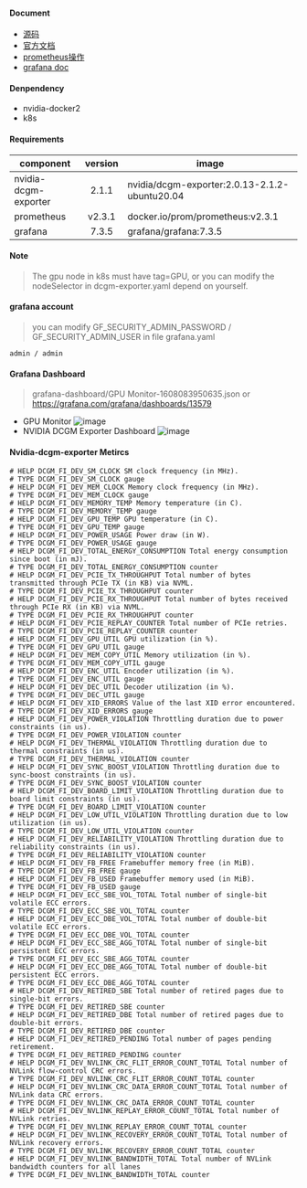 

#### Document
* [源码](https://github.com/NVIDIA/gpu-monitoring-tools)
* [官方文档](https://docs.nvidia.com/datacenter/cloud-native/gpu-operator/getting-started.html#using-grafana)
* [prometheus操作](https://prometheus.io/docs/prometheus/latest/querying/operators)
* [grafana doc](https://grafana.com/docs/grafana/latest/)

#### Denpendency
* nvidia-docker2
* k8s

#### Requirements
| component | version | image |
| --- | :---: | --- |
| nvidia-dcgm-exporter | 2.1.1  | nvidia/dcgm-exporter:2.0.13-2.1.2-ubuntu20.04 |
| prometheus           | v2.3.1 | docker.io/prom/prometheus:v2.3.1 |
| grafana              | 7.3.5  | grafana/grafana:7.3.5 |

#### Note
> The gpu node in k8s must have tag=GPU, or you can modify the nodeSelector in dcgm-exporter.yaml depend on yourself.

#### grafana account
> you can modify GF_SECURITY_ADMIN_PASSWORD / GF_SECURITY_ADMIN_USER in file grafana.yaml 

```admin / admin```

#### Grafana Dashboard
> grafana-dashboard/GPU Monitor-1608083950635.json or https://grafana.com/grafana/dashboards/13579

* GPU Monitor
    ![image](https://github.com/chongchuanbing/gpu-monitoring-BasedOn-nvidia-dcgm-exporter/blob/main/img/1608084229979.jpg)
* NVIDIA DCGM Exporter Dashboard
    ![image](https://github.com/chongchuanbing/gpu-monitoring-BasedOn-nvidia-dcgm-exporter/blob/main/img/1608085615967.jpg)

#### Nvidia-dcgm-exporter Metircs
```
# HELP DCGM_FI_DEV_SM_CLOCK SM clock frequency (in MHz).
# TYPE DCGM_FI_DEV_SM_CLOCK gauge
# HELP DCGM_FI_DEV_MEM_CLOCK Memory clock frequency (in MHz).
# TYPE DCGM_FI_DEV_MEM_CLOCK gauge
# HELP DCGM_FI_DEV_MEMORY_TEMP Memory temperature (in C).
# TYPE DCGM_FI_DEV_MEMORY_TEMP gauge
# HELP DCGM_FI_DEV_GPU_TEMP GPU temperature (in C).
# TYPE DCGM_FI_DEV_GPU_TEMP gauge
# HELP DCGM_FI_DEV_POWER_USAGE Power draw (in W).
# TYPE DCGM_FI_DEV_POWER_USAGE gauge
# HELP DCGM_FI_DEV_TOTAL_ENERGY_CONSUMPTION Total energy consumption since boot (in mJ).
# TYPE DCGM_FI_DEV_TOTAL_ENERGY_CONSUMPTION counter
# HELP DCGM_FI_DEV_PCIE_TX_THROUGHPUT Total number of bytes transmitted through PCIe TX (in KB) via NVML.
# TYPE DCGM_FI_DEV_PCIE_TX_THROUGHPUT counter
# HELP DCGM_FI_DEV_PCIE_RX_THROUGHPUT Total number of bytes received through PCIe RX (in KB) via NVML.
# TYPE DCGM_FI_DEV_PCIE_RX_THROUGHPUT counter
# HELP DCGM_FI_DEV_PCIE_REPLAY_COUNTER Total number of PCIe retries.
# TYPE DCGM_FI_DEV_PCIE_REPLAY_COUNTER counter
# HELP DCGM_FI_DEV_GPU_UTIL GPU utilization (in %).
# TYPE DCGM_FI_DEV_GPU_UTIL gauge
# HELP DCGM_FI_DEV_MEM_COPY_UTIL Memory utilization (in %).
# TYPE DCGM_FI_DEV_MEM_COPY_UTIL gauge
# HELP DCGM_FI_DEV_ENC_UTIL Encoder utilization (in %).
# TYPE DCGM_FI_DEV_ENC_UTIL gauge
# HELP DCGM_FI_DEV_DEC_UTIL Decoder utilization (in %).
# TYPE DCGM_FI_DEV_DEC_UTIL gauge
# HELP DCGM_FI_DEV_XID_ERRORS Value of the last XID error encountered.
# TYPE DCGM_FI_DEV_XID_ERRORS gauge
# HELP DCGM_FI_DEV_POWER_VIOLATION Throttling duration due to power constraints (in us).
# TYPE DCGM_FI_DEV_POWER_VIOLATION counter
# HELP DCGM_FI_DEV_THERMAL_VIOLATION Throttling duration due to thermal constraints (in us).
# TYPE DCGM_FI_DEV_THERMAL_VIOLATION counter
# HELP DCGM_FI_DEV_SYNC_BOOST_VIOLATION Throttling duration due to sync-boost constraints (in us).
# TYPE DCGM_FI_DEV_SYNC_BOOST_VIOLATION counter
# HELP DCGM_FI_DEV_BOARD_LIMIT_VIOLATION Throttling duration due to board limit constraints (in us).
# TYPE DCGM_FI_DEV_BOARD_LIMIT_VIOLATION counter
# HELP DCGM_FI_DEV_LOW_UTIL_VIOLATION Throttling duration due to low utilization (in us).
# TYPE DCGM_FI_DEV_LOW_UTIL_VIOLATION counter
# HELP DCGM_FI_DEV_RELIABILITY_VIOLATION Throttling duration due to reliability constraints (in us).
# TYPE DCGM_FI_DEV_RELIABILITY_VIOLATION counter
# HELP DCGM_FI_DEV_FB_FREE Framebuffer memory free (in MiB).
# TYPE DCGM_FI_DEV_FB_FREE gauge
# HELP DCGM_FI_DEV_FB_USED Framebuffer memory used (in MiB).
# TYPE DCGM_FI_DEV_FB_USED gauge
# HELP DCGM_FI_DEV_ECC_SBE_VOL_TOTAL Total number of single-bit volatile ECC errors.
# TYPE DCGM_FI_DEV_ECC_SBE_VOL_TOTAL counter
# HELP DCGM_FI_DEV_ECC_DBE_VOL_TOTAL Total number of double-bit volatile ECC errors.
# TYPE DCGM_FI_DEV_ECC_DBE_VOL_TOTAL counter
# HELP DCGM_FI_DEV_ECC_SBE_AGG_TOTAL Total number of single-bit persistent ECC errors.
# TYPE DCGM_FI_DEV_ECC_SBE_AGG_TOTAL counter
# HELP DCGM_FI_DEV_ECC_DBE_AGG_TOTAL Total number of double-bit persistent ECC errors.
# TYPE DCGM_FI_DEV_ECC_DBE_AGG_TOTAL counter
# HELP DCGM_FI_DEV_RETIRED_SBE Total number of retired pages due to single-bit errors.
# TYPE DCGM_FI_DEV_RETIRED_SBE counter
# HELP DCGM_FI_DEV_RETIRED_DBE Total number of retired pages due to double-bit errors.
# TYPE DCGM_FI_DEV_RETIRED_DBE counter
# HELP DCGM_FI_DEV_RETIRED_PENDING Total number of pages pending retirement.
# TYPE DCGM_FI_DEV_RETIRED_PENDING counter
# HELP DCGM_FI_DEV_NVLINK_CRC_FLIT_ERROR_COUNT_TOTAL Total number of NVLink flow-control CRC errors.
# TYPE DCGM_FI_DEV_NVLINK_CRC_FLIT_ERROR_COUNT_TOTAL counter
# HELP DCGM_FI_DEV_NVLINK_CRC_DATA_ERROR_COUNT_TOTAL Total number of NVLink data CRC errors.
# TYPE DCGM_FI_DEV_NVLINK_CRC_DATA_ERROR_COUNT_TOTAL counter
# HELP DCGM_FI_DEV_NVLINK_REPLAY_ERROR_COUNT_TOTAL Total number of NVLink retries.
# TYPE DCGM_FI_DEV_NVLINK_REPLAY_ERROR_COUNT_TOTAL counter
# HELP DCGM_FI_DEV_NVLINK_RECOVERY_ERROR_COUNT_TOTAL Total number of NVLink recovery errors.
# TYPE DCGM_FI_DEV_NVLINK_RECOVERY_ERROR_COUNT_TOTAL counter
# HELP DCGM_FI_DEV_NVLINK_BANDWIDTH_TOTAL Total number of NVLink bandwidth counters for all lanes
# TYPE DCGM_FI_DEV_NVLINK_BANDWIDTH_TOTAL counter
```
